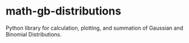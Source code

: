 # math-gb-distributions
Python library for calculation, plotting, and summation of Gaussian and Binomial Distributions.
